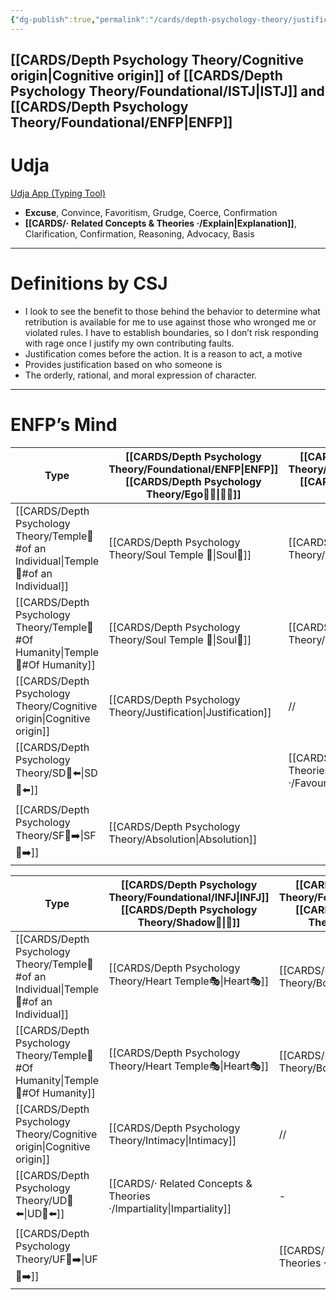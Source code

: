 ```yaml
---
{"dg-publish":true,"permalink":"/cards/depth-psychology-theory/justification/","created":"2022-12-31T17:35:54.658+01:00","updated":"2023-05-04T16:27:45.420+02:00"}
---
```


[[CARDS/Depth Psychology Theory/Cognitive origin\|Cognitive origin]] of [[CARDS/Depth Psychology Theory/Foundational/ISTJ\|ISTJ]] and [[CARDS/Depth Psychology Theory/Foundational/ENFP\|ENFP]]
---
# Udja
[Udja App (Typing Tool)](https://www.udja.app/#/)
- **Excuse**, Convince, Favoritism, Grudge, Coerce, Confirmation
- **[[CARDS/· Related Concepts & Theories ·/Explain\|Explanation]]**, Clarification, Confirmation, Reasoning, Advocacy, Basis
---
# Definitions by CSJ
- I look to see the benefit to those behind the behavior to determine what retribution is available for me to use against those who wronged me or violated rules. I have to establish boundaries, so I don’t risk responding with rage once I justify my own contributing faults.
- Justification comes before the action. It is a reason to act, a motive 
- Provides justification based on who someone is 
- The orderly, rational, and moral expression of character.
---
# ENFP’s Mind 

| Type             |[[CARDS/Depth Psychology Theory/Foundational/ENFP\|ENFP]]  [[CARDS/Depth Psychology Theory/Ego🙋‍♂️\|🙋‍♂️]] |[[CARDS/Depth Psychology Theory/Foundational/ISTJ\|ISTJ]]  [[CARDS/Depth Psychology Theory/Sub🤸\|🤸]] |
| -------------------- | ---------------------------- | -------------------------- |
| [[CARDS/Depth Psychology Theory/Temple🙏#of an Individual\|Temple🙏#of an Individual]]       | [[CARDS/Depth Psychology Theory/Soul Temple 👥\|Soul👥]]| [[CARDS/Depth Psychology Theory/Body Temple 🌳\|Mind⚒️]] |
| [[CARDS/Depth Psychology Theory/Temple🙏#Of Humanity\|Temple🙏#Of Humanity]] | [[CARDS/Depth Psychology Theory/Soul Temple 👥\|Soul👥]] | [[CARDS/Depth Psychology Theory/Mind Temple ⚒️\|Mind⚒️]] |
| [[CARDS/Depth Psychology Theory/Cognitive origin\|Cognitive origin]] | [[CARDS/Depth Psychology Theory/Justification\|Justification]]      | //                         |
| [[CARDS/Depth Psychology Theory/SD🤸⬅️\|SD🤸⬅️]]               |   | [[CARDS/· Related Concepts & Theories ·/Favouritism\|Favouritism]]             |
| [[CARDS/Depth Psychology Theory/SF🤸➡️\|SF🤸➡️]]               | [[CARDS/Depth Psychology Theory/Absolution\|Absolution]]        |    |

| Type             |[[CARDS/Depth Psychology Theory/Foundational/INFJ\|INFJ]]  [[CARDS/Depth Psychology Theory/Shadow👤\|👤]] |  [[CARDS/Depth Psychology Theory/Foundational/ESTP\|ESTP]]  [[CARDS/Depth Psychology Theory/Superego👹\|👹]] |
| -------------------- | ---------------------------- | -------------------------- |
| [[CARDS/Depth Psychology Theory/Temple🙏#of an Individual\|Temple🙏#of an Individual]]       | [[CARDS/Depth Psychology Theory/Heart Temple🎭\|Heart🎭]]| [[CARDS/Depth Psychology Theory/Body Temple 🌳\|Body🌳]]|
| [[CARDS/Depth Psychology Theory/Temple🙏#Of Humanity\|Temple🙏#Of Humanity]] | [[CARDS/Depth Psychology Theory/Heart Temple🎭\|Heart🎭]]| [[CARDS/Depth Psychology Theory/Body Temple 🌳\|Body🌳]] |
| [[CARDS/Depth Psychology Theory/Cognitive origin\|Cognitive origin]] | [[CARDS/Depth Psychology Theory/Intimacy\|Intimacy]]      | //                         |
| [[CARDS/Depth Psychology Theory/UD👤⬅️\|UD👤⬅️]]               | [[CARDS/· Related Concepts & Theories ·/Impartiality\|Impartiality]]|   -        |
| [[CARDS/Depth Psychology Theory/UF👤➡️\|UF👤➡️]]               ||   [[CARDS/· Related Concepts & Theories ·/Wrath\|Wrath]]     |